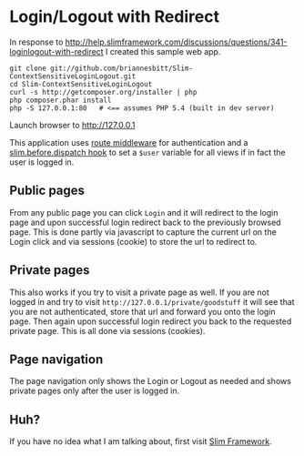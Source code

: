# Login/Logout with Redirect

In response to http://help.slimframework.com/discussions/questions/341-loginlogout-with-redirect I created this sample web app.

    git clone git://github.com/briannesbitt/Slim-ContextSensitiveLoginLogout.git
    cd Slim-ContextSensitiveLoginLogout
    curl -s http://getcomposer.org/installer | php
    php composer.phar install
    php -S 127.0.0.1:80   # <== assumes PHP 5.4 (built in dev server)

Launch browser to http://127.0.0.1

This application uses [route middleware](http://www.slimframework.com/documentation/stable#routing-middleware) for authentication and a [slim.before.dispatch hook](http://www.slimframework.com/documentation/stable#hooks-default) to set a `$user` variable for all views if in fact the user is logged in.

## Public pages

From any public page you can click `Login` and it will redirect to the login page and upon successful login redirect back to the previously browsed page.  This is done partly via javascript to capture the current url on the Login click and via sessions (cookie) to store the url to redirect to.

## Private pages

This also works if you try to visit a private page as well.  If you are not logged in and try to visit `http://127.0.0.1/private/goodstuff` it will see that you are not authenticated, store that url and forward you onto the login page.  Then again upon successful login redirect you back to the requested private page.  This is all done via sessions (cookies).

## Page navigation

The page navigation only shows the Login or Logout as needed and shows private pages only after the user is logged in.

## Huh?

If you have no idea what I am talking about, first visit [Slim Framework](http://slimframework.com).